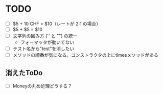 # TODO

- [ ] $5 + 10 CHF = $10（レートが 2:1 の場合）
- [ ] $5 + $5 = $10
- [ ] 文字列の囲み方 ('' と "") の統一
  - フォーマッタが動いてない
- [ ] テスト名から"test"を消したい
- [ ] メソッドの順番が気になる。コンストラクタの上にtimesメソッドがある

## 消えたToDo

- [ ] Moneyの丸め処理どうする？
